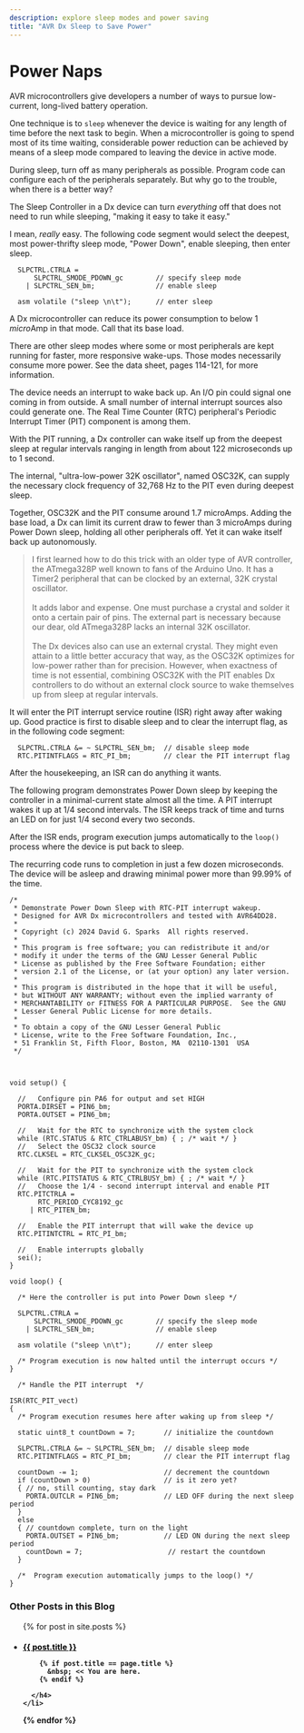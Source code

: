```yaml
---
description: explore sleep modes and power saving
title: "AVR Dx Sleep to Save Power"
---
```


# Power Naps

AVR microcontrollers give developers a number of ways to pursue low-current, long-lived battery operation. 

One technique is to ```sleep``` whenever the device is waiting for any length of time before the next task to begin. When a microcontroller is going to spend most of its time waiting, considerable power reduction can be achieved by means of a sleep mode compared to leaving the device in active mode.

During sleep, turn off as many peripherals as possible. Program code can configure each of the peripherals separately. But why go to the trouble, when there is a better way?

The Sleep Controller in a Dx device can turn *everything* off that does not need to run while sleeping, "making it easy to take it easy."

I mean, *really* easy. The following code segment would select the deepest, most power-thrifty sleep mode, "Power Down", enable sleeping, then enter sleep.

```
  SLPCTRL.CTRLA =
      SLPCTRL_SMODE_PDOWN_gc        // specify sleep mode
    | SLPCTRL_SEN_bm;               // enable sleep
    
  asm volatile ("sleep \n\t");      // enter sleep
```

A Dx microcontroller can reduce its power consumption to below 1 *micro*Amp in that mode. Call that its base load.

There are other sleep modes where some or most peripherals are kept running for faster, more responsive wake-ups. Those modes necessarily consume more power. See the data sheet, pages 114-121, for more information.

The device needs an interrupt to wake back up. An I/O pin could signal one coming in from outside. A small number of internal interrupt sources also could generate one. The Real Time Counter (RTC) peripheral's Periodic Interrupt Timer (PIT) component is among them.

With the PIT running, a Dx controller can wake itself up from the deepest sleep at regular intervals ranging in length from about 122 microseconds up to 1 second.

The internal, "ultra-low-power 32K oscillator", named OSC32K, can supply the necessary clock frequency of 32,768 Hz to the PIT even during deepest sleep.

Together, OSC32K and the PIT consume around 1.7 microAmps. Adding the base load, a Dx can limit its current draw to fewer than 3 microAmps during Power Down sleep, holding all other peripherals off. Yet it can wake itself back up autonomously. 

<blockquote>
I first learned how to do this trick with an older type of AVR controller, the ATmega328P well known to fans of the Arduino Uno. It has a Timer2 peripheral that can be clocked by an external, 32K crystal oscillator. 
<br><br>
It adds labor and expense. One must purchase a crystal and solder it onto a certain pair of pins. The external part is necessary because our dear, old ATmega328P lacks an internal 32K oscillator. 
<br><br>
The Dx devices also can use an external crystal. They might even attain to a little better accuracy that way, as the OSC32K optimizes for low-power rather than for precision. However, when exactness of time is not essential, combining OSC32K with the PIT enables Dx controllers to do without an external clock source to wake themselves up from sleep at regular intervals.
</blockquote>

It will enter the PIT interrupt service routine (ISR) right away after waking up. Good practice is first to disable sleep and to clear the interrupt flag, as in the following code segment:

```
  SLPCTRL.CTRLA &= ~ SLPCTRL_SEN_bm;  // disable sleep mode
  RTC.PITINTFLAGS = RTC_PI_bm;        // clear the PIT interrupt flag
```

After the housekeeping, an ISR can do anything it wants.

The following program demonstrates Power Down sleep by keeping the controller in a minimal-current state almost all the time. A PIT interrupt wakes it up at 1/4 second intervals. The ISR keeps track of time and turns an LED on for just 1/4 second every two seconds.

After the ISR ends, program execution jumps automatically to the ```loop()``` process where the device is put back to sleep.

The recurring code runs to completion in just a few dozen microseconds. The device will be asleep and drawing minimal power more than  99.99% of the time.

```
/*
 * Demonstrate Power Down Sleep with RTC-PIT interrupt wakeup.
 * Designed for AVR Dx microcontrollers and tested with AVR64DD28.
 * 
 * Copyright (c) 2024 David G. Sparks  All rights reserved.
 *
 * This program is free software; you can redistribute it and/or
 * modify it under the terms of the GNU Lesser General Public
 * License as published by the Free Software Foundation; either
 * version 2.1 of the License, or (at your option) any later version.
 *
 * This program is distributed in the hope that it will be useful,
 * but WITHOUT ANY WARRANTY; without even the implied warranty of
 * MERCHANTABILITY or FITNESS FOR A PARTICULAR PURPOSE.  See the GNU
 * Lesser General Public License for more details.
 *
 * To obtain a copy of the GNU Lesser General Public
 * License, write to the Free Software Foundation, Inc., 
 * 51 Franklin St, Fifth Floor, Boston, MA  02110-1301  USA
 */



void setup() {

  //   Configure pin PA6 for output and set HIGH
  PORTA.DIRSET = PIN6_bm;
  PORTA.OUTSET = PIN6_bm;

  //   Wait for the RTC to synchronize with the system clock
  while (RTC.STATUS & RTC_CTRLABUSY_bm) { ; /* wait */ }
  //   Select the OSC32 clock source
  RTC.CLKSEL = RTC_CLKSEL_OSC32K_gc;

  //   Wait for the PIT to synchronize with the system clock
  while (RTC.PITSTATUS & RTC_CTRLBUSY_bm) { ; /* wait */ }
  //   Choose the 1/4 - second interrupt interval and enable PIT
  RTC.PITCTRLA = 
       RTC_PERIOD_CYC8192_gc
     | RTC_PITEN_bm;  

  //   Enable the PIT interrupt that will wake the device up
  RTC.PITINTCTRL = RTC_PI_bm;

  //   Enable interrupts globally
  sei();
}

void loop() {

  /* Here the controller is put into Power Down sleep */

  SLPCTRL.CTRLA =
      SLPCTRL_SMODE_PDOWN_gc        // specify the sleep mode
    | SLPCTRL_SEN_bm;               // enable sleep
    
  asm volatile ("sleep \n\t");      // enter sleep

  /* Program execution is now halted until the interrupt occurs */
}

  /* Handle the PIT interrupt  */

ISR(RTC_PIT_vect)
{
  /* Program execution resumes here after waking up from sleep */
  
  static uint8_t countDown = 7;       // initialize the countdown
  
  SLPCTRL.CTRLA &= ~ SLPCTRL_SEN_bm;  // disable sleep mode
  RTC.PITINTFLAGS = RTC_PI_bm;        // clear the PIT interrupt flag

  countDown -= 1;                     // decrement the countdown
  if (countDown > 0)                  // is it zero yet?
  { // no, still counting, stay dark
    PORTA.OUTCLR = PIN6_bm;           // LED OFF during the next sleep period   
  } 
  else 
  { // countdown complete, turn on the light
    PORTA.OUTSET = PIN6_bm;           // LED ON during the next sleep period
    countDown = 7;                     // restart the countdown  
  }

  /*  Program execution automatically jumps to the loop() */
}
```


### Other Posts in this Blog 

<ul>
  {% for post in site.posts %}
    <li>
      <h4>
        <a href="{{site.baseurl}}{{ post.url }}"       
        {% if post.title == page.title %}
           style="color: black;"
        {% endif %}>{{ post.title }}
        </a>
        
        {% if post.title == page.title %}
          &nbsp; << You are here.
        {% endif %}
        
      </h4>
    </li>
  {% endfor %}
</ul>


